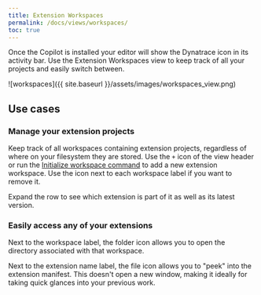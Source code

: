 ```yaml
---
title: Extension Workspaces
permalink: /docs/views/workspaces/
toc: true
---
```


Once the Copilot is installed your editor will show the Dynatrace icon in its activity bar.
Use the Extension Workspaces view to keep track of all your projects and easily switch between.

![workspaces]({{ site.baseurl }}/assets/images/workspaces_view.png)

## Use cases

### Manage your extension projects

Keep track of all workspaces containing extension projects, regardless of where on your filesystem
they are stored. Use the `+` icon of the view header or run the 
[Initialize workspace command](/docs/cmd/initialize-workspace/) to add a new extension workspace.
Use the icon next to each workspace label if you want to remove it.

Expand the row to see which extension is part of it as well as its latest version.

### Easily access any of your extensions

Next to the workspace label, the folder icon allows you to open the directory associated with that
workspace.

Next to the extension name label, the file icon allows you to "peek" into the extension manifest.
This doesn't open a new window, making it ideally for taking quick glances into your previous work.